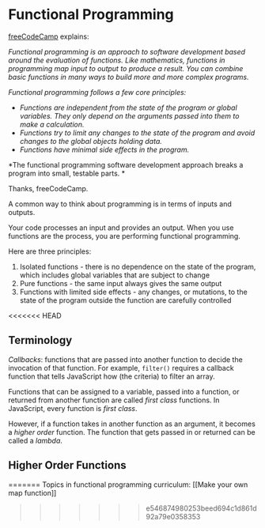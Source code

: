 # Functional Programming

[freeCodeCamp](https://www.freecodecamp.org/) explains: 

*Functional programming is an approach to software development based around the evaluation of functions. Like mathematics, functions in programming map input to output to produce a result. You can combine basic functions in many ways to build more and more complex programs.*

*Functional programming follows a few core principles:*

- *Functions are independent from the state of the program or global variables. They only depend on the arguments passed into them to make a calculation.*
- *Functions try to limit any changes to the state of the program and avoid changes to the global objects holding data.*
- *Functions have minimal side effects in the program.*

*The functional programming software development approach breaks a program into small, testable parts. *

Thanks, freeCodeCamp.

A common way to think about programming is in terms of inputs and outputs. 

Your code processes an input and provides an output. When you use functions are the process, you are performing functional programming.

Here are three principles:

1) Isolated functions - there is no dependence on the state of the program, which includes global variables that are subject to change
2) Pure functions - the same input always gives the same output
3) Functions with limited side effects - any changes, or mutations, to the state of the program outside the function are carefully controlled

<<<<<<< HEAD
## Terminology
*Callbacks*: functions that are passed into another function to decide the invocation of that function. For example, `filter()` requires a callback function that tells JavaScript how (the criteria) to filter an array.

Functions that can be assigned to a variable, passed into a function, or returned from another function are called *first class* functions. In JavaScript, every function is *first class*.

However, if a function takes in another function as an argument, it becomes a *higher order* function. The function that gets passed in or returned can be called a *lambda*.

## Higher Order Functions
=======
Topics in functional programming curriculum:
[[Make your own map function]]
>>>>>>> e546874980253beed694c1d861d92a79e0358353
